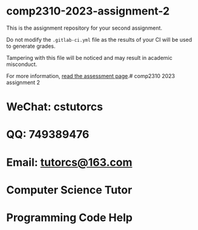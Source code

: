 # comp2310-2023-assignment-2

This is the assignment repository for your second assignment. 

Do not modify the `.gitlab-ci.yml` file as the results of your CI will be used to generate grades. 

Tampering with this file will be noticed and may result in academic misconduct. 

For more information, [read the assessment page](https://comp.anu.edu.au/courses/comp2310/assessments/07-distindex/).# comp2310 2023 assignment 2

# WeChat: cstutorcs

# QQ: 749389476

# Email: tutorcs@163.com

# Computer Science Tutor

# Programming Code Help
